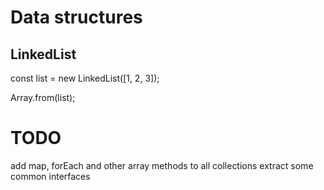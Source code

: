 # Data structures

## LinkedList

const list = new LinkedList([1, 2, 3]);

Array.from(list);

# TODO
add map, forEach and other array methods to all collections
extract some common interfaces